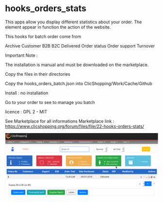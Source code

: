 # hooks_orders_stats


This apps allow you display different statistics about your order.
The element appear in function the action of the website.


This hooks for batch order come from

Archive
Customer B2B B2C
Delivered
Order status
Order support
Turnover


Important Note :

 
The installation is manual and must be downloaded on the marketplace.

Copy the files in their directories

Copy the hooks_orders_batch.json into ClicShopping/Work/Cache/Github

Install : no installation

Go to your order to see to manage you batch

licence  : GPL 2 - MIT

See Marketplace for all informations
Marketplace link : https://www.clicshopping.org/forum/files/file/22-hooks-orders-stats/

![order](https://github.com/ClicShoppingOfficialModulesV3/hooks_orders_stats/blob/master/ModuleInfosJson/hooks_orders_stats.png)